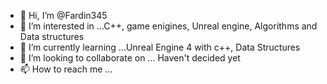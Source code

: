 - 👋 Hi, I’m @Fardin345
- 👀 I’m interested in ...C++, game enigines, Unreal engine, Algorithms and Data structures
- 🌱 I’m currently learning ...Unreal Engine 4 with c++, Data Structures
- 💞️ I’m looking to collaborate on ... Haven't decided yet
- 📫 How to reach me ... 

<!---
Fardin345/Fardin345 is a ✨ special ✨ repository because its `README.md` (this file) appears on your GitHub profile.
You can click the Preview link to take a look at your changes.
--->

